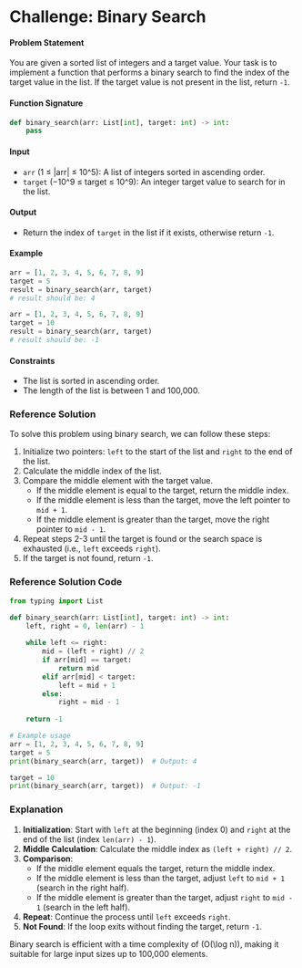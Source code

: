 # Challenge: Binary Search

#### Problem Statement

You are given a sorted list of integers and a target value. Your task is to implement a function that performs a binary search to find the index of the target value in the list. If the target value is not present in the list, return `-1`.

#### Function Signature

```python
def binary_search(arr: List[int], target: int) -> int:
    pass
```

#### Input

- `arr` (1 ≤ |arr| ≤ 10^5): A list of integers sorted in ascending order.
- `target` (−10^9 ≤ target ≤ 10^9): An integer target value to search for in the list.

#### Output

- Return the index of `target` in the list if it exists, otherwise return `-1`.

#### Example

```python
arr = [1, 2, 3, 4, 5, 6, 7, 8, 9]
target = 5
result = binary_search(arr, target)
# result should be: 4

arr = [1, 2, 3, 4, 5, 6, 7, 8, 9]
target = 10
result = binary_search(arr, target)
# result should be: -1
```

#### Constraints

- The list is sorted in ascending order.
- The length of the list is between 1 and 100,000.

### Reference Solution

To solve this problem using binary search, we can follow these steps:

1. Initialize two pointers: `left` to the start of the list and `right` to the end of the list.
2. Calculate the middle index of the list.
3. Compare the middle element with the target value.
   - If the middle element is equal to the target, return the middle index.
   - If the middle element is less than the target, move the left pointer to `mid + 1`.
   - If the middle element is greater than the target, move the right pointer to `mid - 1`.
4. Repeat steps 2-3 until the target is found or the search space is exhausted (i.e., `left` exceeds `right`).
5. If the target is not found, return `-1`.

### Reference Solution Code

```python
from typing import List

def binary_search(arr: List[int], target: int) -> int:
    left, right = 0, len(arr) - 1
    
    while left <= right:
        mid = (left + right) // 2
        if arr[mid] == target:
            return mid
        elif arr[mid] < target:
            left = mid + 1
        else:
            right = mid - 1
    
    return -1

# Example usage
arr = [1, 2, 3, 4, 5, 6, 7, 8, 9]
target = 5
print(binary_search(arr, target))  # Output: 4

target = 10
print(binary_search(arr, target))  # Output: -1
```

### Explanation

1. **Initialization**: Start with `left` at the beginning (index 0) and `right` at the end of the list (index `len(arr) - 1`).
2. **Middle Calculation**: Calculate the middle index as `(left + right) // 2`.
3. **Comparison**:
   - If the middle element equals the target, return the middle index.
   - If the middle element is less than the target, adjust `left` to `mid + 1` (search in the right half).
   - If the middle element is greater than the target, adjust `right` to `mid - 1` (search in the left half).
4. **Repeat**: Continue the process until `left` exceeds `right`.
5. **Not Found**: If the loop exits without finding the target, return `-1`.

Binary search is efficient with a time complexity of \(O(\log n)\), making it suitable for large input sizes up to 100,000 elements.